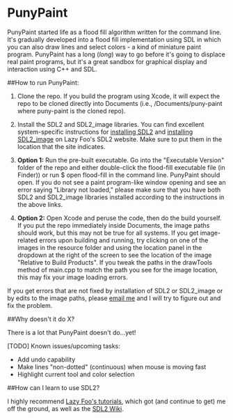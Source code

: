# PunyPaint

PunyPaint started life as a flood fill algorithm written for the command line. It's gradually developed into a flood fill implementation using SDL in which you can also draw lines and select colors - a kind of miniature paint program. PunyPaint has a long (_long_) way to go before it's going to displace real paint programs, but it's a great sandbox for graphical display and interaction using C++ and SDL.

##How to run PunyPaint:

1. Clone the repo. If you build the program using Xcode, it will expect the repo to be cloned directly into Documents (i.e., /Documents/puny-paint where puny-paint is the cloned repo).

2. Install the SDL2 and SDL2_image libraries. You can find excellent system-specific instructions for [installing SDL2](http://lazyfoo.net/tutorials/SDL/01_hello_SDL/index.php) and [installing SDL2_image](http://lazyfoo.net/tutorials/SDL/06_extension_libraries_and_loading_other_image_formats/index.php) on Lazy Foo's SDL2 website. Make sure to put them in the location that the site indicates.

3. **Option 1:** Run the pre-built executable.
 Go into the "Executable Version" folder of the repo and either double-click the flood-fill executable file (in Finder)) or run $ open flood-fill in the command line. PunyPaint should open. If you do not see a paint program-like window opening and see an error saying "Library not loaded," please make sure that you have both SDL2 and SDL2_image libraries installed according to the instructions in the above links.

4. **Option 2:** Open Xcode and peruse the code, then do the build yourself.
 If you put the repo immediately inside Documents, the image paths should work, but this may not be true for all systems. If you get image-related errors upon building and running, try clicking on one of the images in the resource folder and using the location panel in the dropdown at the right of the screen to see the location of the image "Relative to Build Products". If you tweak the paths in the drawTools method of main.cpp to match the path you see for the image location, this may fix your image loading errors.

If you get errors that are not fixed by installation of SDL2 or SDL2_image or by edits to the image paths, please [email me](mailto:emabrash@gmail.com) and I will try to figure out and fix the problem.

##Why doesn't it do X?

There is a lot that PunyPaint doesn't do...yet!

[TODO] Known issues/upcoming tasks:
* Add undo capability
* Make lines "non-dotted" (continuous) when mouse is moving fast
* Highlight current tool and color selection

##How can I learn to use SDL2?

I highly recommend [Lazy Foo's tutorials](http://lazyfoo.net/tutorials/SDL/index.php), which got (and continue to get) me off the ground, as well as the [SDL2 Wiki](https://wiki.libsdl.org/).
